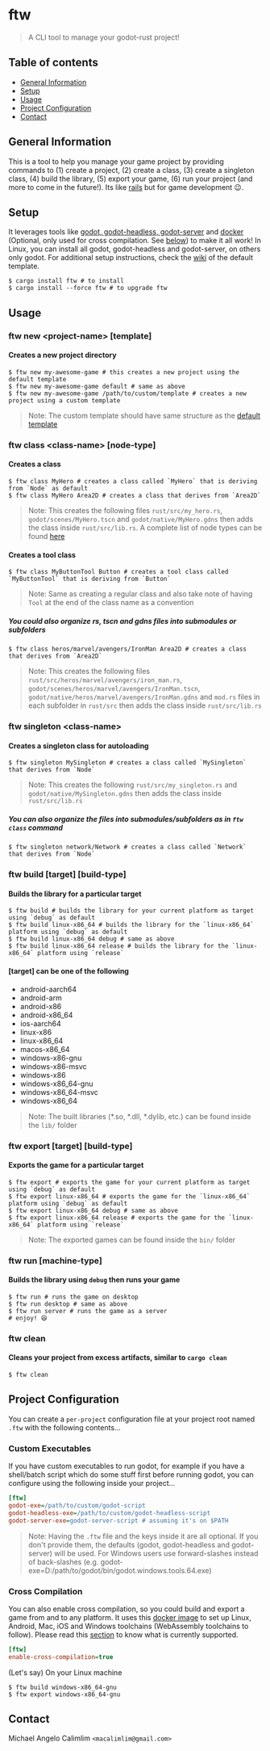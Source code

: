 # ftw
> A CLI tool to manage your godot-rust project!

## Table of contents
* [General Information](#general-information)
* [Setup](#setup)
* [Usage](#usage)
* [Project Configuration](#project-configuration)
* [Contact](#contact)

## General Information
This is a tool to help you manage your game project by providing commands to (1) create a project, (2) create a class, (3) create a singleton class, (4) build the library, (5) export your game, (6) run your project (and more to come in the future!). Its like [rails](https://rubyonrails.org/) but for game development :wink:.

## Setup
It leverages tools like [godot, godot-headless, godot-server](https://godotengine.org/download) and [docker](https://www.docker.com/) (Optional, only used for cross compilation. See [below](#cross-compilation)) to make it all work! In Linux, you can install all godot, godot-headless and godot-server, on others only godot. For additional setup instructions, check the [wiki](https://github.com/macalimlim/godot-rust-template/wiki) of the default template.

```shell
$ cargo install ftw # to install
$ cargo install --force ftw # to upgrade ftw
```

## Usage
### ftw new &lt;project-name&gt; [template]
#### Creates a new project directory
```shell
$ ftw new my-awesome-game # this creates a new project using the default template
$ ftw new my-awesome-game default # same as above
$ ftw new my-awesome-game /path/to/custom/template # creates a new project using a custom template
```
> Note: The custom template should have same structure as the [default template](https://github.com/macalimlim/godot-rust-template)

### ftw class &lt;class-name&gt; [node-type]
#### Creates a class
```shell
$ ftw class MyHero # creates a class called `MyHero` that is deriving from `Node` as default
$ ftw class MyHero Area2D # creates a class that derives from `Area2D`
```
> Note: This creates the following files `rust/src/my_hero.rs`, `godot/scenes/MyHero.tscn` and `godot/native/MyHero.gdns` then adds the class inside `rust/src/lib.rs`. A complete list of node types can be found [here](https://github.com/macalimlim/ftw/blob/main/src/ftw_node_type.rs)

#### Creates a tool class
```shell
$ ftw class MyButtonTool Button # creates a tool class called `MyButtonTool` that is deriving from `Button`
```
> Note: Same as creating a regular class and also take note of having `Tool` at the end of the class name as a convention

##### You could also organize rs, tscn and gdns files into submodules or subfolders
```shell
$ ftw class heros/marvel/avengers/IronMan Area2D # creates a class that derives from `Area2D`
```
> Note: This creates the following files `rust/src/heros/marvel/avengers/iron_man.rs`, `godot/scenes/heros/marvel/avengers/IronMan.tscn`, `godot/native/heros/marvel/avengers/IronMan.gdns` and `mod.rs` files in each subfolder in `rust/src` then adds the class inside `rust/src/lib.rs`

### ftw singleton &lt;class-name&gt;
#### Creates a singleton class for autoloading
```shell
$ ftw singleton MySingleton # creates a class called `MySingleton` that derives from `Node`
```
> Note: This creates the following `rust/src/my_singleton.rs` and `godot/native/MySingleton.gdns` then adds the class inside `rust/src/lib.rs`

##### You can also organize the files into submodules/subfolders as in `ftw class` command
```shell
$ ftw singleton network/Network # creates a class called `Network` that derives from `Node`
```

### ftw build [target] [build-type]
#### Builds the library for a particular target
```shell
$ ftw build # builds the library for your current platform as target using `debug` as default
$ ftw build linux-x86_64 # builds the library for the `linux-x86_64` platform using `debug` as default
$ ftw build linux-x86_64 debug # same as above
$ ftw build linux-x86_64 release # builds the library for the `linux-x86_64` platform using `release`
```
#### [target] can be one of the following
- android-aarch64
- android-arm
- android-x86
- android-x86_64
- ios-aarch64
- linux-x86
- linux-x86_64
- macos-x86_64
- windows-x86-gnu
- windows-x86-msvc
- windows-x86
- windows-x86_64-gnu
- windows-x86_64-msvc
- windows-x86_64

> Note: The built libraries (*.so, *.dll, *.dylib, etc.) can be found inside the `lib/` folder

### ftw export [target] [build-type]
#### Exports the game for a particular target
```shell
$ ftw export # exports the game for your current platform as target using `debug` as default
$ ftw export linux-x86_64 # exports the game for the `linux-x86_64` platform using `debug` as default
$ ftw export linux-x86_64 debug # same as above
$ ftw export linux-x86_64 release # exports the game for the `linux-x86_64` platform using `release`
```

> Note: The exported games can be found inside the `bin/` folder

### ftw run [machine-type]
#### Builds the library using `debug` then runs your game
```shell
$ ftw run # runs the game on desktop
$ ftw run desktop # same as above
$ ftw run server # runs the game as a server
# enjoy! 😆
```

### ftw clean
#### Cleans your project from excess artifacts, similar to `cargo clean`
```shell
$ ftw clean
```

## Project Configuration

You can create a `per-project` configuration file at your project root named `.ftw` with the following contents...

### Custom Executables

If you have custom executables to run godot, for example if you have a shell/batch script which do some stuff first before running godot, you can configure using the following inside your project...

```ini
[ftw]
godot-exe=/path/to/custom/godot-script
godot-headless-exe=/path/to/custom/godot-headless-script
godot-server-exe=godot-server-script # assuming it's on $PATH
```

> Note: Having the `.ftw` file and the keys inside it are all optional. If you don't provide them, the defaults (godot, godot-headless and godot-server) will be used. For Windows users use forward-slashes instead of back-slashes (e.g. godot-exe=D:/path/to/godot/bin/godot.windows.tools.64.exe)

### Cross Compilation

You can also enable cross compilation, so you could build and export a game from and to any platform. It uses this [docker image](https://github.com/macalimlim/godot-rust-cross-compiler) to set up Linux, Android, Mac, iOS and Windows toolchains (WebAssembly toolchains to follow). Please read this [section](https://github.com/macalimlim/godot-rust-cross-compiler#bugs-and-limitations) to know what is currently supported.

```ini
[ftw]
enable-cross-compilation=true
```

(Let's say) On your Linux machine

```shell
$ ftw build windows-x86_64-gnu
$ ftw export windows-x86_64-gnu
```

## Contact
Michael Angelo Calimlim `<macalimlim@gmail.com>`
